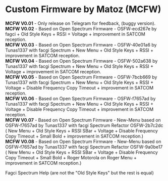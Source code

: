 # Custom Firmware by Matoz (MCFW)

**MCFW V0.01** - Only release on Telegram for feedback, (buggy version). <br>
**MCFW V0.02** - Based on Open Spectrum Firmware - OSFW-ecd267e by fagci + Old Style Keys + RSSI + Voltage + improvement in SATCOM reception. <br>
**MCFW V0.03** - Based on Open Spectrum Firmware - OSFW-40e01a6 by Tunas1337 with facgi Spectrum + New Menu + Old Style Keys + RSSI + improvement in SATCOM reception.<br>
**MCFW V0.04** - Based on Open Spectrum Firmware - OSFW-502a638 by Tunas1337 with facgi Spectrum + New Menu + Old Style Keys + RSSI + Voltage + improvement in SATCOM reception.<br> 
**MCFW V0.05** - Based on Open Spectrum Firmware - OSFW-7bcb669 by Tunas1337 with facgi Spectrum + New Menu + Old Style Keys + RSSI + Voltage + Disable Frequency Copy Timeout + improvement in SATCOM reception.<br>
**MCFW V0.06** - Based on Open Spectrum Firmware - OSFW-f7657ad by Tunas1337 with facgi Spectrum + New Menu + Old Style Keys + RSSI + Voltage + Disable Frequency Copy Timeout + improvement in SATCOM reception.<br>
**MCFW V0.07** - Based on Open Spectrum Firmware - New-Menu based on OSFW-f7657ad by Tunas1337 with facgi Spectrum Refactor OSFW-2b7c2dc ( New Menu + Old Style Keys + RSSI SBar + Voltage + Disable Frequency Copy Timeout + Small Bold + improvement in SATCOM reception.)<br>
**MCFW V0.08** - Based on Open Spectrum Firmware - New-Menu based on OSFW-f7657ad by Tunas1337 with facgi Spectrum Refactor OSFW-9a0be17 ( New Menu + Old Style Keys + RSSI SBar + Voltage + Disable Frequency Copy Timeout + Small Bold + Roger Motorola on Roger Menu + improvement in SATCOM reception.)<br>

Fagci Spectrum Help (are not the "Old Style Keys" but the rest is equal)
